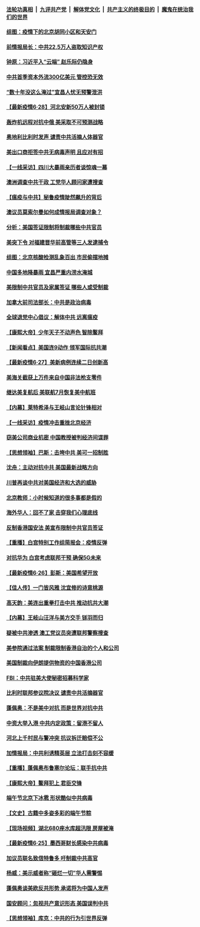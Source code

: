 

####  [法轮功真相](../../../../basic/blob/master/README.md?t=06290731) &nbsp;|&nbsp; [九评共产党](../../../../9ping.md/blob/master/README.md?t=06290731) &nbsp;|&nbsp; [解体党文化](../../../../jtdwh.md/blob/master/README.md?t=06290731)  &nbsp;|&nbsp; [共产主义的终极目的](../../../../gczydzjmd.md/blob/master/README.md?t=06290731) &nbsp;|&nbsp; [魔鬼在统治我们的世界](../../../../mgztzwmdsj.md/blob/master/README.md?t=06290731) 

#### [组图：疫情下的北京胡同小区和天安门](../pages/nf4514/n12217618.md?t=06290731) 

#### [前情报局长：中共22.5万人盗取知识产权](../pages/nf4514/n12217857.md?t=06290731) 

#### [钟原：习近平入“云端” 赵乐际仍隐身](../pages/nf4514/n12217720.md?t=06290731) 

#### [中共首季资本外流300亿美元 管控恐无效](../pages/nf4514/n12217543.md?t=06290731) 

#### [“数十年没这么淹过”宜昌人忧无预警泄洪](../pages/nf4514/n12217308.md?t=06290731) 

#### [【最新疫情6·28】河北安新50万人被封锁](../pages/nf4514/n12212934.md?t=06290731) 

#### [轰炸机远程对抗中俄 美采取不可预测战略](../pages/nf4514/n12205278.md?t=06290731) 

#### [奥地利比利时发声  谴责中共活摘人体器官](../pages/nf4514/n12216554.md?t=06290731) 

#### [美出口商拒签中共无病毒声明 且应对有招](../pages/nf4514/n12216909.md?t=06290731) 

#### [【一线采访】四川大暴雨亲历者谈惊魂一幕](../pages/nf4514/n12216420.md?t=06290731) 

#### [澳洲调查中共干政 工党华人顾问家遭搜查](../pages/nf4514/n12216804.md?t=06290731) 

#### [【瘟疫与中共】秘鲁疫情陡然飙升的背后](../pages/nf4514/n12216630.md?t=06290731) 

#### [澳议员莫索尔曼如何成情报局调查对象？](../pages/nf4514/n12216661.md?t=06290731) 

#### [分析：美国签证限制将制裁哪些中共官员](../pages/nf4514/n12216563.md?t=06290731) 

#### [美突下令 对福建晋华前高管等三人发逮捕令](../pages/nf4514/n12216296.md?t=06290731) 

#### [组图：北京核酸检测乱象百出 市民偷摆地摊](../pages/nf4514/n12216358.md?t=06290731) 

#### [中国多地降暴雨 宜昌严重内涝水淹城](../pages/nf4514/n12215877.md?t=06290731) 

#### [美限制中共官员及家属签证 哪些人或受制裁](../pages/nf4514/n12216208.md?t=06290731) 

#### [加拿大前司法部长：中共是政治病毒](../pages/nf4514/n12216076.md?t=06290731) 

#### [全球退党中心倡议：解体中共 远离瘟疫](../pages/nf4514/n12214964.md?t=06290731) 

#### [【康熙大帝】少年天子不动声色 智除鳌拜](../pages/nf4514/n12131792.md?t=06290731) 

#### [【新闻看点】美国连9动作 领军国际抗共潮](../pages/nf4514/n12215121.md?t=06290731) 

#### [【最新疫情6·27】美新病例连续二日创新高](../pages/nf4514/n12215389.md?t=06290731) 

#### [美海关截获上万件来自中国非法枪支零件](../pages/nf4514/n12215668.md?t=06290731) 

#### [继达美复航后 美联航7月恢复美中航班](../pages/nf4514/n12215347.md?t=06290731) 

#### [【内幕】莱特希泽与王岐山言论针锋相对](../pages/nf4514/n12212986.md?t=06290731) 

#### [【一线采访】疫情冲击重挫北京经济](../pages/nf4514/n12215313.md?t=06290731) 

#### [窃美公司商业机密 中国教授被判经济间谍罪](../pages/nf4514/n12215195.md?t=06290731) 

#### [【思想领袖】巴斯：击垮中共 美可一招制胜](../pages/nf4514/n12033990.md?t=06290731) 

#### [沈舟：主动对抗中共 美国最新战略方向](../pages/nf4514/n12215183.md?t=06290731) 

#### [川普再谈中共对美国经济和大选的威胁](../pages/nf4514/n12214917.md?t=06290731) 

#### [北京教师：小时候知道的很多事都是假的](../pages/nf4514/n12133812.md?t=06290731) 

#### [海外华人：回不了家 击穿我们心理底线](../pages/nf4514/n12214603.md?t=06290731) 

#### [反制香港国安法 美宣布限制中共官员签证](../pages/nf4514/n12214505.md?t=06290731) 

#### [【重播】白宫特别工作组简报会：疫情反弹](../pages/nf4514/n12214278.md?t=06290731) 

#### [对抗华为 白宫考虑联邦干预 确保5G未来](../pages/nf4514/n12214112.md?t=06290731) 

#### [【最新疫情6·26】彭斯：美国希望开放](../pages/nf4514/n12213008.md?t=06290731) 

#### [【佳人传】一门皆风雅 沈宜修的诗意桃源](../pages/nf4514/n12204829.md?t=06290731) 

#### [高天韵：美连出重拳打击中共 推动抗共大潮](../pages/nf4514/n12213368.md?t=06290731) 

#### [【内幕】王岐山汪洋与美方交手 铩羽而归](../pages/nf4514/n12212964.md?t=06290731) 

#### [疑被中共渗透 澳工党议员突遭联邦警察搜查](../pages/nf4514/n12213367.md?t=06290731) 

#### [美参院通过法案 制裁限制香港自治的个人和公司](../pages/nf4514/n12212374.md?t=06290731) 

#### [美国制裁向伊朗提供物资的中国香港公司](../pages/nf4514/n12212790.md?t=06290731) 

#### [FBI：中共驻美大使秘密招募科学家](../pages/nf4514/n12212753.md?t=06290731) 

#### [比利时联邦参议院决议 谴责中共活摘器官](../pages/nf4514/n12212777.md?t=06290731) 

#### [蓬佩奥：不是美中对抗 而是世界对抗中共](../pages/nf4514/n12212375.md?t=06290731) 

#### [中资大举入港 中共内定政策：留港不留人](../pages/nf4514/n12212567.md?t=06290731) 

#### [河北上千村民与警冲突 抗议拆迁赔偿不公](../pages/nf4514/n12212312.md?t=06290731) 

#### [加情报局：中共利诱精英层 立法打击刻不容缓](../pages/nf4514/n12211093.md?t=06290731) 

#### [【重播】蓬佩奥布鲁塞尔论坛：联手抗中共](../pages/nf4514/n12211937.md?t=06290731) 

#### [【康熙大帝】鳌拜犯上 君臣交锋](../pages/nf4514/n12131668.md?t=06290731) 

#### [端午节北京下冰雹 形状酷似中共病毒](../pages/nf4514/n12211676.md?t=06290731) 

#### [【文史】古籍中多姿多彩的端午节粽](../pages/nf4514/n12183964.md?t=06290731) 

#### [【现场视频】湖北680座水库超汛限 房屋被淹](../pages/nf4514/n12211217.md?t=06290731) 

#### [【最新疫情6·25】墨西哥财长感染中共病毒](../pages/nf4514/n12210649.md?t=06290731) 

#### [加议员联名致信特鲁多 吁制裁中共高官](../pages/nf4514/n12211291.md?t=06290731) 

#### [杨威：美示威者称“砸烂一切”华人需警惕](../pages/nf4514/n12210625.md?t=06290731) 

#### [蓬佩奥谈美欧反共形势 承诺将为中国人发声](../pages/nf4514/n12210798.md?t=06290731) 

#### [国安顾问：忽视共产意识形态 美国误判中共](../pages/nf4514/n12210262.md?t=06290731) 

#### [【思想领袖】库克：中共的行为引世界反弹](../pages/nf4514/n11936121.md?t=06290731) 

